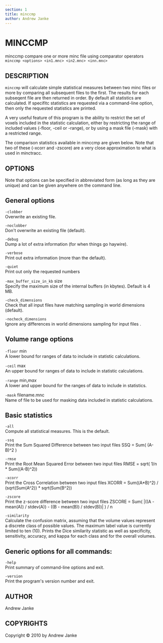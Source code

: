 ```yaml
---
section: 1
title: minccmp
author: Andrew Janke
---
```

# MINCCMP

minccmp compare one or more minc file using comparator operators
`minccmp <options> <in1.mnc> <in2.mnc> <inn.mnc>`

## DESCRIPTION

`minccmp` will calculate simple statistical measures between two minc files or more by comparing all subsequent files to the first. The results for each subseqent file are then returned in order. By default all statistics are calculated. If specifitc statistics are requested via a command-line option, then only the requested statistics are printed.

A very useful feature of this program is the ability to restrict the set of voxels included in the statistic calculation, either by restricting the range of included values (-floor, -ceil or -range), or by using a mask file (-mask) with a restricted range.

The comparison statistics available in minccmp are given below. Note that two of these (-xcorr and -zscore) are a very close approximation to what is used in minctracc.

## OPTIONS

Note that options can be specified in abbreviated form (as long as they are unique) and can be given anywhere on the command line.

## General options

`-clobber`  
Overwrite an existing file.

`-noclobber`  
Don't overwrite an existing file (default).

`-debug`  
Dump a lot of extra information (for when things go haywire).

`-verbose`  
Print out extra information (more than the default).

`-quiet`  
Print out only the requested numbers

`-max_buffer_size_in_kb` size  
Specify the maximum size of the internal buffers (in kbytes). Default is 4 MB.

`-check_dimensions`  
Check that all input files have matching sampling in world dimensions (default).

`-nocheck_dimensions`  
Ignore any differences in world dimensions sampling for input files .

## Volume range options

`-floor` min  
A lower bound for ranges of data to include in statistic calculations.

`-ceil` max  
An upper bound for ranges of data to include in statistic calculations.

`-range` min,*max*  
A lower and upper bound for the ranges of data to include in statistics.

`-mask` filename.mnc  
Name of file to be used for masking data included in statistic calculations.

## Basic statistics

`-all`  
Compute all statistical measures. This is the default.

`-ssq`  
Print the Sum Squared Difference between two input files SSQ = Sum( (A-B)^2 )

`-rmse`  
Print the Root Mean Squared Error between two input files RMSE = sqrt( 1/n \* Sum((A-B)^2))

`-xcorr`  
Print the Cross Correlation between two input files XCORR = Sum((A\*B)^2) / (sqrt(Sum(A^2)) \* sqrt(Sum(B^2))

`-zscore`  
Print the z-score difference between two input files ZSCORE = Sum( |((A - mean(A)) / stdev(A)) - ((B - mean(B)) / stdev(B))| ) / n

`-similarity`  
Calculate the confusion matrix, assuming that the volume values represent a discrete class of possible values. The maximum label value is currently limited to ten (10). Prints the Dice similarity statistic as well as specificity, sensitivity, accuracy, and kappa for each class and for the overall volumes.

## Generic options for all commands:

`-help`  
Print summary of command-line options and exit.

`-version`  
Print the program's version number and exit.

## AUTHOR

Andrew Janke

## COPYRIGHTS

Copyright © 2010 by Andrew Janke
